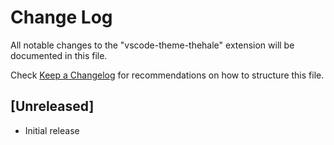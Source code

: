 # Change Log

All notable changes to the "vscode-theme-thehale" extension will be documented in this file.

Check [Keep a Changelog](http://keepachangelog.com/) for recommendations on how to structure this file.

## [Unreleased]

- Initial release
